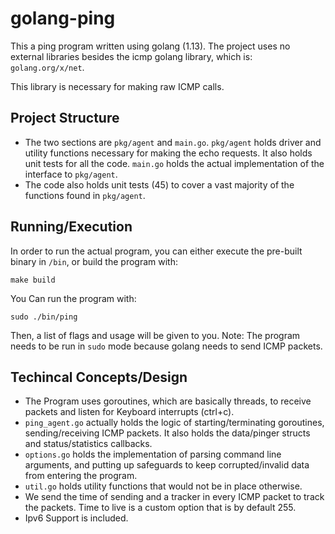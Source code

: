# golang-ping
This a ping program written using golang (1.13). The project uses no external libraries besides the icmp
golang library, which is: `golang.org/x/net`.


This library is necessary for making raw ICMP calls.
## Project Structure

- The two sections are `pkg/agent` and `main.go`. `pkg/agent` holds driver and utility functions necessary for 
making the echo requests. It also holds unit tests for all the code. `main.go` holds the 
actual implementation of the interface to `pkg/agent`.
- The code also holds unit tests (45) to cover a vast majority of the functions found
in `pkg/agent`.

## Running/Execution
In order to run the actual program, you can either execute the pre-built binary in `/bin`,
or build the program with:
```
make build
```

You Can run the program with:
```shell script
sudo ./bin/ping
```
Then, a list of flags and usage will be given to you. Note: The program needs to be run in `sudo`
mode because golang needs to send ICMP packets.

## Techincal Concepts/Design

- The Program uses goroutines, which are basically threads, to receive packets and listen for 
Keyboard interrupts (ctrl+c).
- `ping_agent.go` actually holds the logic of starting/terminating goroutines, sending/receiving
ICMP packets. It also holds the data/pinger structs and status/statistics callbacks.
- `options.go` holds the implementation of parsing command line arguments, and putting 
up safeguards to keep corrupted/invalid data from entering the program.
- `util.go` holds utility functions that would not be in place otherwise.
- We send the time of sending and a tracker in every ICMP packet to track the packets. Time
to live is a custom option that is by default 255.
- Ipv6 Support is included.
